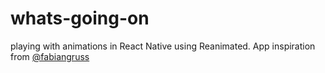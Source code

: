 # whats-going-on

playing with animations in React Native using Reanimated. App inspiration from [@fabiangruss](https://github.com/fabiangruss)
